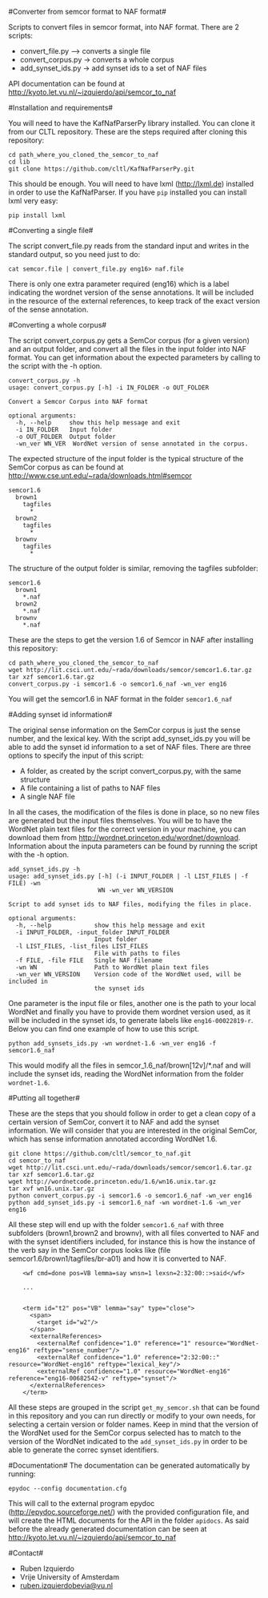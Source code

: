 #Converter from semcor format to NAF format#

Scripts to convert files in semcor format, into NAF format. There are 2 scripts:
* convert_file.py --> converts a single file
* convert_corpus.py -> converts a whole corpus
* add_synset_ids.py -> add synset ids to a set of NAF files

API documentation can be found at http://kyoto.let.vu.nl/~izquierdo/api/semcor_to_naf

#Installation and requirements#

You will need to have the KafNafParserPy library installed. You can clone it from our CLTL repository. These are the steps required
after cloning this repository:
```shell
cd path_where_you_cloned_the_semcor_to_naf
cd lib
git clone https://github.com/cltl/KafNafParserPy.git
```

This should be enough. You will need to have lxml (http://lxml.de) installed in order to use the KafNafParser. If you have `pip` installed
you can install lxml very easy:
```shell
pip install lxml
```


#Converting a single file#

The script convert_file.py reads from the standard input and writes in the standard output, so you need just to do:
```shell
cat semcor.file | convert_file.py eng16> naf.file
```

There is only one extra parameter required (eng16) which is a label indicating the wordnet version of the sense annotations. It will be included
in the resource of the external references, to keep track of the exact version of the sense annotation.

#Converting a whole corpus#

The script convert_corpus.py gets a SemCor corpus (for a given version) and an output folder, and convert all the files in the input folder
into NAF format. You can get information about the expected parameters by calling to the script with the -h option.
```shell
convert_corpus.py -h
usage: convert_corpus.py [-h] -i IN_FOLDER -o OUT_FOLDER

Convert a Semcor Corpus into NAF format

optional arguments:
  -h, --help     show this help message and exit
  -i IN_FOLDER   Input folder
  -o OUT_FOLDER  Output folder
  -wn_ver WN_VER  WordNet version of sense annotated in the corpus.
```

The expected structure of the input folder is the typical structure of the SemCor corpus as can be found at http://www.cse.unt.edu/~rada/downloads.html#semcor
```shell
semcor1.6
  brown1
    tagfiles
      *
  brown2
    tagfiles
      *
  brownv
    tagfiles
      *
```

The structure of the output folder is similar, removing the tagfiles subfolder:
```shell
semcor1.6
  brown1
    *.naf
  brown2
    *.naf
  brownv
    *.naf
```

These are the steps to get the version 1.6 of Semcor in NAF after installing this repository:
```shell
cd path_where_you_cloned_the_semcor_to_naf
wget http://lit.csci.unt.edu/~rada/downloads/semcor/semcor1.6.tar.gz
tar xzf semcor1.6.tar.gz
convert_corpus.py -i semcor1.6 -o semcor1.6_naf -wn_ver eng16
```

You will get the semcor1.6 in NAF format in the folder `semcor1.6_naf`

#Adding synset id information#

The original sense information on the SemCor corpus is just the sense number, and the lexical key. With the script add_synset_ids.py you will be able to add the synset
id information to a set of NAF files. There are three options to specify the input of this script:
* A folder, as created by the script convert_corpus.py, with the same structure
* A file containing a list of paths to NAF files
* A single NAF file

In all the cases, the modification of the files is done in place, so no new files are generated but the input files themselves. You will be to have the WordNet plain text files
for the correct version in your machine, you can download them from http://wordnet.princeton.edu/wordnet/download. Information about the inputa parameters can be found by running
the script with the -h option.
```shell
add_synset_ids.py -h
usage: add_synset_ids.py [-h] (-i INPUT_FOLDER | -l LIST_FILES | -f FILE) -wn
                         WN -wn_ver WN_VERSION

Script to add synset ids to NAF files, modifying the files in place.

optional arguments:
  -h, --help            show this help message and exit
  -i INPUT_FOLDER, -input_folder INPUT_FOLDER
                        Input folder
  -l LIST_FILES, -list_files LIST_FILES
                        File with paths to files
  -f FILE, -file FILE   Single NAF filename
  -wn WN                Path to WordNet plain text files
  -wn_ver WN_VERSION    Version code of the WordNet used, will be included in
                        the synset ids
```

One parameter is the input file or files, another one is the path to your local WordNet and finally you have to provide them wordnet version used, as it will be included in the synset
ids, to generate labels like `eng16-00022819-r`. Below you can find one example of how to use this script.
```shell
python add_synsets_ids.py -wn wordnet-1.6 -wn_ver eng16 -f semcor1.6_naf
```

This would modify all the files in semcor_1.6_naf/brown[12v]/*.naf and will include the synset ids, reading the WordNet information from the folder `wordnet-1.6`.

#Putting all together#

These are the steps that you should follow in order to get a clean copy of a certain version of SemCor, convert it to NAF and add the synset information. We will consider that
you are interested in the original SemCor, which has sense information annotated according WordNet 1.6.
```shell
git clone https://github.com/cltl/semcor_to_naf.git
cd semcor_to_naf
wget http://lit.csci.unt.edu/~rada/downloads/semcor/semcor1.6.tar.gz
tar xzf semcor1.6.tar.gz
wget http://wordnetcode.princeton.edu/1.6/wn16.unix.tar.gz
tar xvf wn16.unix.tar.gz
python convert_corpus.py -i semcor1.6 -o semcor1.6_naf -wn_ver eng16
python add_synset_ids.py -i semcor1.6_naf -wn wordnet-1.6 -wn_ver eng16
```

All these step will end up with the folder `semcor1.6_naf` with three subfolders (brown1,brown2 and brownv), with all files converted to NAF and with the synset identifiers included,
for instance this is how the instance of the verb say in the SemCor corpus looks like (file semcor1.6/brown1/tagfiles/br-a01) and how it is converted to NAF.
```shell
    <wf cmd=done pos=VB lemma=say wnsn=1 lexsn=2:32:00::>said</wf>
    
    ...
    
    
    <term id="t2" pos="VB" lemma="say" type="close">
      <span>
        <target id="w2"/>
      </span>
      <externalReferences>
        <externalRef confidence="1.0" reference="1" resource="WordNet-eng16" reftype="sense_number"/>
        <externalRef confidence="1.0" reference="2:32:00::" resource="WordNet-eng16" reftype="lexical_key"/>
        <externalRef confidence="1.0" resource="WordNet-eng16" reference="eng16-00682542-v" reftype="synset"/>
      </externalReferences>
    </term>
```
All these steps are grouped in the script `get_my_semcor.sh` that can be found in this repository and you can run directly or modify to your own needs, for selecting a certain version
or folder names. Keep in mind that the version of the WordNet used for the SemCor corpus selected has to match to the version of the WordNet indicated to the `add_synset_ids.py` in
order to be able to generate the correc synset identifiers.

#Documentation#
The documentation can be generated automatically by running:
```shell
epydoc --config documentation.cfg
```

This will call to the external program epydoc (http://epydoc.sourceforge.net/) with the provided configuration file, and will create the HTML documents
for the API in the folder `apidocs`. As said before the already generated documentation can be seen at http://kyoto.let.vu.nl/~izquierdo/api/semcor_to_naf

#Contact#
* Ruben Izquierdo
* Vrije University of Amsterdam
* ruben.izquierdobevia@vu.nl

